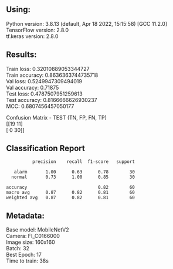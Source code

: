 ## Using:

Python version: 3.8.13 (default, Apr 18 2022, 15:15:58)
[GCC 11.2.0]  
TensorFlow version: 2.8.0  
tf.keras version: 2.8.0  

## Results:

Train loss: 0.32010889053344727  
Train accuracy: 0.8636363744735718  
Val loss: 0.5249947309494019  
Val accuracy: 0.71875  
Test loss: 0.4787507951259613  
Test accuracy: 0.8166666626930237  
MCC: 0.6807456457050177  

Confusion Matrix - TEST (TN, FP, FN, TP)  
[[19 11]  
 [ 0 30]]  

## Classification Report  

              precision    recall  f1-score   support

       alarm       1.00      0.63      0.78        30
      normal       0.73      1.00      0.85        30

    accuracy                           0.82        60
    macro avg      0.87      0.82      0.81        60
    weighted avg   0.87      0.82      0.81        60



## Metadata:

Base model: MobileNetV2  
Camera: FI_C0166000  
Image size: 160x160  
Batch: 32  
Best Epoch: 17  
Time to train: 38s  
